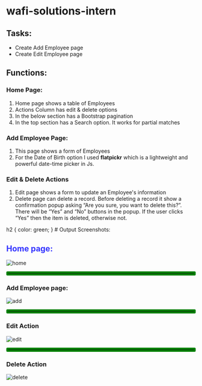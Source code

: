 # wafi-solutions-intern

## Tasks:
<ul>
  <li>Create Add Employee page</li>
  <li>Create Edit Employee page</li>
</ul>

## Functions:
### Home Page:
<ol>
  <li>Home page shows a table of Employees</li>
  <li>Actions Column has edit & delete options</li>
  <li>In the below section has a Bootstrap pagination</li>
  <li>In the top section has a Search option. It works for partial matches</li>
</ol>

### Add Employee Page:
<ol>
  <li>This page shows a form of Employees</li>
  <li>For the Date of Birth option I used <b>flatpickr</b> which is a lightweight and powerful date-time picker in Js.</li>
</ol>

### Edit & Delete Actions
<ol>
  <li>Edit page shows a form to update an Employee's information</li>
  <li>Delete page can delete a record. Before deleting a record it show a confirmation popup asking “Are you sure, you want to delete this?”. There will be “Yes” and “No” buttons in the       popup. If the user clicks “Yes” then the item is deleted, otherwise not.
 </li>

</ol>
h2 {
  color: green;
}
# Output Screenshots: 

<h2 style="color:#3333ff;">Home page:</h2>

![home](https://github.com/user-attachments/assets/1f4dbd1e-aadb-4ede-bf66-960099eab983)

<hr style="border: 5px solid green;border-radius: 3px;">

### Add Employee page:
![add](https://github.com/user-attachments/assets/b029b875-50ba-4fe9-8a28-9625f76edebf)

<hr style="  border: 5px solid green;border-radius: 3px;">

### Edit Action
![edit](https://github.com/user-attachments/assets/d3cc3387-1b29-490e-bc5d-7d689eb7a2c6)

<hr style="  border: 5px solid green;border-radius: 3px;">

### Delete Action
![delete](https://github.com/user-attachments/assets/58ab9ec1-4387-4e71-8268-869e215b5d44)




